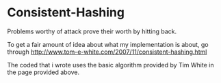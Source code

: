 Consistent-Hashing
==================

Problems worthy of attack prove their worth by hitting back.


To get a fair amount of idea about what my implementation is about, go through http://www.tom-e-white.com/2007/11/consistent-hashing.html


The coded that i wrote uses the basic algorithm provided by Tim White in the page provided above.

